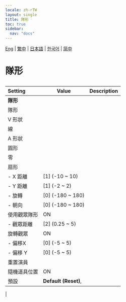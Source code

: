 ```yaml
---
locale: zh-rTW
layout: single
title: 隊形
toc: true
sidebar:
  nav: "docs"
---
```

[Eng](/dancexr/menu/2025.4/actors/formation) | [繁中](/tw/dancexr/menu/2025.4/actors/formation) | [日本語](/jp/dancexr/menu/2025.4/actors/formation) | [한국어](/kr/dancexr/menu/2025.4/actors/formation) | [简中](/zh/dancexr/menu/2025.4/actors/formation)

# 隊形

## 

| Setting | Value | Description |
| :--- | --- | :--- |
|**隊形** | | 
| 隊形 || 
| V 形狀 || 
| 線 || 
| A 形狀 || 
| 圓形 || 
| 零 || 
| 扇形 || 
|- X 距離 | [1] (-10 ~ 10) | 
|- Y 距離 | [1] (-2 ~ 2) | 
|- 旋轉 | [0] (-180 ~ 180) | 
|- 朝向 | [0] (-180 ~ 180) | 
| 使用觀眾隊形 | ON | 
|- 觀眾距離 | [2] (0.25 ~ 5) | 
| 旋轉觀眾 | ON | 
|- 偏移X | [0] (-5 ~ 5) | 
|- 偏移 Y | [0] (-5 ~ 5) | 
| 重置演員 || 
| 隨機道具位置 | ON | 
| 預設 |  **Default (Reset)**,  |  |
|

